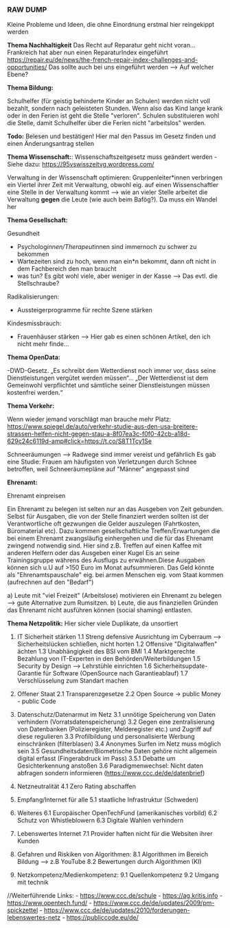 ﻿### RAW DUMP ###

Kleine Probleme und Ideen, die ohne Einordnung erstmal hier reingekippt werden

**Thema Nachhaltigkeit**
Das Recht auf Reparatur geht nicht voran... Frankreich hat aber nun einen ReparaturIndex eingeführt
https://repair.eu/de/news/the-french-repair-index-challenges-and-opportunities/
Das sollte auch bei uns eingeführt werden --> Auf welcher Ebene? 

**Thema Bildung:**

Schulhelfer (für geistig behinderte Kinder an Schulen) werden nicht voll bezahlt, sondern nach geleisteten Stunden.
Wenn also das Kind lange krank oder in den Ferien ist geht die Stelle "verloren". Schulen substituieren wohl die Stelle, damit Schulhelfer über die Ferien nicht "arbeitslos" werden. 

**Todo:**
Belesen und bestätigen! 
Hier mal den Passus im Gesetz finden und einen Änderungsantrag stellen 


**Thema Wissenschaft:**:
Wissenschaftszeitgesetz muss geändert werden - Siehe dazu: https://95vswisszeitvg.wordpress.com/

Verwaltung in der Wissenschaft optimieren: Gruppenleiter*innen verbringen ein Viertel ihrer Zeit mit Verwaltung, obwohl eig. auf einen Wissenschaftler eine Stelle in der Verwaltung kommt --> wie an vieler Stelle arbeitet die 
Verwaltung __gegen__ die Leute (wie auch beim Bafög?). Da muss ein Wandel her


**Thema Gesellschaft:**

Gesundheit
- Psycholog*innen/Therapeut*innen sind immernoch zu schwer zu bekommen
- Wartezeiten sind zu hoch, wenn man ein*n bekommt, dann oft nicht in dem Fachbereich den man braucht
- was tun? Es gibt wohl viele, aber weniger in der Kasse --> Das evtl. die Stellschraube?

Radikalisierungen:
- Aussteigerprogramme für rechte Szene stärken

Kindesmissbrauch:
- Frauenhäuser stärken --> Hier gab es einen schönen Artikel, den ich nicht mehr finde...

**Thema OpenData:**

-DWD-Gesetz. „Es schreibt dem Wetterdienst noch immer vor, dass seine Dienstleistungen vergütet werden müssen“... „Der Wetterdienst ist dem Gemeinwohl verpflichtet und sämtliche seiner Dienstleistungen müssen kostenfrei werden.“


**Thema Verkehr:**

Wenn wieder jemand vorschlägt man brauche mehr Platz:
https://www.spiegel.de/auto/verkehr-studie-aus-den-usa-breitere-strassen-helfen-nicht-gegen-stau-a-8f07ea3c-f0f0-42cb-a18d-629c24c6119d-amp#click=https://t.co/S8T1Tcy1Se

Schneeräumungen --> Radwege sind immer vereist und gefährlich
Es gab eine Studie: Frauen am häufigsten von Verletzungen durch Schnee betroffen, weil Schneeräumepläne
auf "Männer" angepasst sind


**Ehrenamt:**

Ehrenamt einpreisen

Ein Ehrenamt zu belegen ist selten nur an das Ausgeben von Zeit gebunden. Selbst für Ausgaben, die von der Stelle finanziert werden sollten ist der Verantwortliche oft gezwungen die Gelder auszulegen (Fahrtkosten, Büromaterial etc). Dazu kommen gesellschaftliche Treffen/Erwartungen die bei einem Ehrenamt zwangsläufig einhergehen und die für das Ehrenamt zwingend notwendig sind. Hier sind z.B. Treffen auf einen Kaffee mit anderen Helfern oder das Ausgeben einer Kugel Eis an seine Trainingsgruppe währens des Ausflugs zu erwähnen.Diese Ausgaben können sich u.U auf >150 Euro im Monat aufsummieren. Das Geld könnte als "Ehrenamtspauschale" eig. bei armen Menschen eig. vom Staat kommen (aufrechnen auf den "Bedarf")

a) Leute mit "viel Freizeit" (Arbeitslose) motivieren ein Ehrenamt zu belegen --> gute Alternative zum Rumsitzen.
b) Leute, die aus finanziellen Gründen das Ehrenamt nicht ausführen können (social shaming) entlasten.

**Thema Netzpolitik:**
Hier sicher viele Duplikate, da unsortiert
1. IT Sicherheit stärken
    1.1 Streng defensive Ausrichtung im Cyberraum --> Sicherheitslücken schließen, nicht horten
    1.2 Offensive "Digitalwaffen" ächten
    1.3 Unabhängigkeit des BSI vom BMI
    1.4 Marktgerechte Bezahlung von IT-Experten in den Behörden/Weiterbildungen
    1.5 Security by Design --> Lehrstühle einrichten
    1.6 Sicherheitsupdate-Garantie für Software (OpenSource nach Garantieablauf)
    1.7 Verschlüsselung zum Standart machen

2. Offener Staat
    2.1 Transparenzgesetze
    2.2 Open Source -> public Money - public Code

3. Datenschutz/Datenarmut im Netz
    3.1 unnötige Speicherung von Daten verhindern (Vorratsdatenspeicherung)
    3.2 Gegen eine zentralisierung von Datenbanken (Polizieregister, Melderegister etc.) und Zugriff auf diese regulieren
    3.3 Profilbildung und personalisierte Werbung einschränken (filterblasen)
    3.4 Anonymes Surfen im Netz muss möglich sein
    3.5 Gesundheitsdaten/Biometrische Daten gehöre nicht allgemein digital erfasst (Fingerabdruck im Pass)
        3.5.1 Debatte um Gesichterkennung anstoßen
    3.6 Paradigmenwechsel: Nicht daten abfragen sondern informieren (https://www.ccc.de/de/datenbrief)
    
4. Netzneutralität
    4.1 Zero Rating abschaffen

5. Empfang/Internet für alle
    5.1 staatliche Infrastruktur (Schweden)
    
6. Weiteres
    6.1 Europäischer OpenTechFund (amerikanisches vorbild)
    6.2 Schutz von Whistleblowern
    6.3 Digitale Wahlen verhindern
    
7. Lebenswertes Internet
    7.1 Provider haften nicht für die Websiten ihrer Kunden

8. Gefahren und Riskiken von Algorithmen:
    8.1 Algorithmen im Bereich Bildung --> z.B YouTube
    8.2 Bewertungen durch Algorithmen (KI)

9. Netzkompetenz/Medienkompetenz:
    9.1 Quellenkompetenz
    9.2 Umgang mit technik

//Weiterführende Links:
    - https://www.ccc.de/schule
    - https://ag.kritis.info
    - https://www.opentech.fund/
    - https://www.ccc.de/de/updates/2009/pm-spickzettel
    - https://www.ccc.de/de/updates/2010/forderungen-lebenswertes-netz
    - https://publiccode.eu/de/

